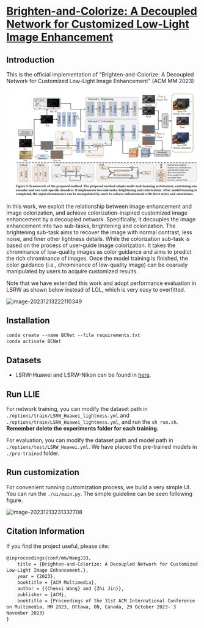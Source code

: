 # [Brighten-and-Colorize: A Decoupled Network for Customized Low-Light Image Enhancement](https://arxiv.org/pdf/2308.03029.pdf)
## Introduction

This is the official implementation of "Brighten-and-Colorize: A Decoupled Network for Customized Low-Light Image Enhancement" (ACM MM 2023)

![pipeline](https://github.com/wangchx67/BCNet/blob/main/figs/pipeline.png)

In this work, we exploit the relationship between image enhancement and image colorization, and achieve colorization-inspired customized image enhancement by a decoupled network. Specifically, it decouples the image enhancement into two sub-tasks, brightening and colorization. The brightening sub-task aims to recover the image with normal contrast, less noise, and finer other lightness details. While the colorization sub-task is based on the process of user-guide image colorization. It takes the chrominance of low-quality images as color guidance and aims to predict the rich chrominance of images. Once the model training is finished, the color guidance (i.e., chrominance of low-quality image) can be coarsely manipulated by users to acquire customized results. 

Note that we have extended this work and adopt performance evaluation in LSRW as shown below instead of LOL, which is very easy to overfitted.

![image-20231213222110349](https://github.com/wangchx67/BCNet/blob/main/figs\exp)

## Installation

```
conda create --name BCNet --file requirements.txt
conda activate BCNet
```

## Datasets

- LSRW-Huawei and LSRW-Nikon can be found in [here](https://github.com/JianghaiSCU/R2RNet).

## Run LLIE

For network training, you can modify the dataset path in `./options/train/LSRW_Huawei_lightness.yml` and `./options/train/LSRW_Huawei_lightness.yml`, and run the `sh run.sh`. **Remember delete the experiments folder for each training.**

For evaluation, you can modify the dataset path and model path in `./options/test/LSRW_Huawei.yml`. We have placed the pre-trained models in `./pre-trained` folder.

## Run customization

For convenient running customization process, we build a very simple UI. You can run the `./ui/main.py`. The simple guideline can be seen following figure.

![image-20231213231337708](https://github.com/wangchx67/BCNet/blob/main/figs\ui.png)

## Citation Information

If you find the project useful, please cite:

```
@inproceedings{conf/mm/WangJ23,
	title = {Brighten-and-Colorize: A Decoupled Network for Customized Low-Light Image Enhancement.},
	year = {2023},
	booktitle = {ACM Multimedia},
	author = {{Chenxi Wang} and {Zhi Jin}},
	publisher = {ACM},
	booktitle = {Proceedings of the 31st ACM International Conference on Multimedia, MM 2023, Ottawa, ON, Canada, 29 October 2023- 3 November 2023}
}
```
